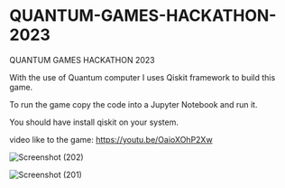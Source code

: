 
# QUANTUM-GAMES-HACKATHON-2023
QUANTUM GAMES HACKATHON 2023

With the use of Quantum computer I uses Qiskit framework to build this game.

To run the game copy the code into a Jupyter Notebook and run it.

You should have install qiskit on your system.

video like to the game: https://youtu.be/OaioXOhP2Xw

![Screenshot (202)](https://github.com/ogunsegun/QUANTUM-GAMES-HACKATHON-2023/assets/58367625/b2e630d4-caa3-401e-9323-f3fefaa8d44b)

![Screenshot (201)](https://github.com/ogunsegun/QUANTUM-GAMES-HACKATHON-2023/assets/58367625/c590489c-2626-4589-8fae-84df88b92508)
